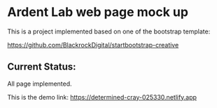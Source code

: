# Ardent Lab web page mock up

This is a project implemented based on one of the bootstrap template:

https://github.com/BlackrockDigital/startbootstrap-creative

## Current Status:

All page implemented.

This is the demo link: https://determined-cray-025330.netlify.app
